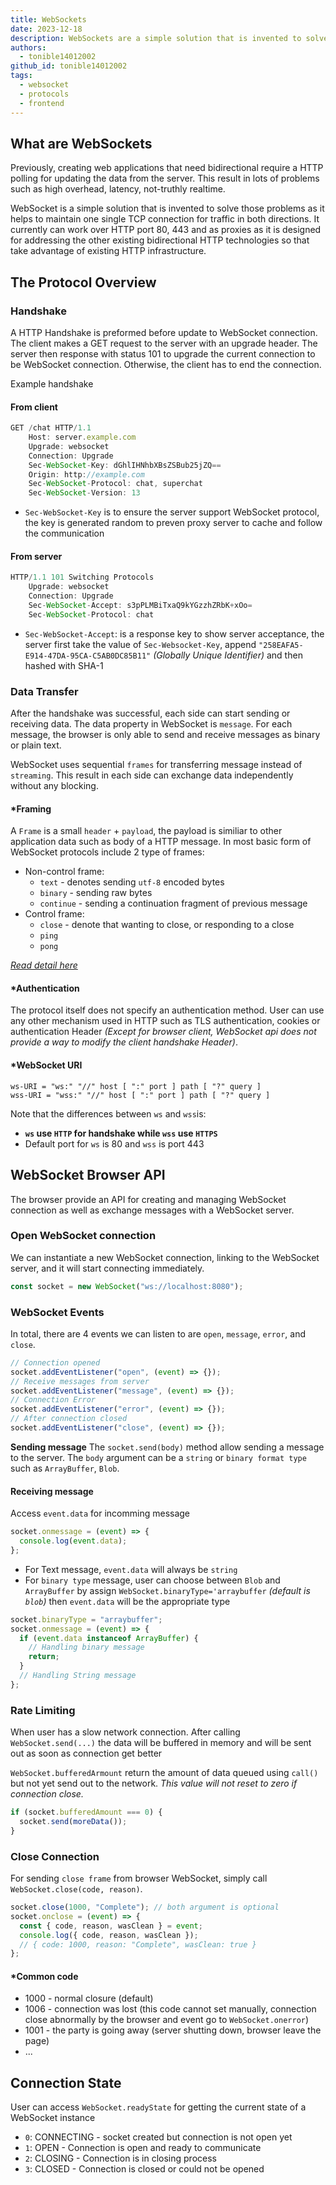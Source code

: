 ```yaml
---
title: WebSockets
date: 2023-12-18
description: WebSockets are a simple solution that is invented to solve the problems of HTTP polling for updating the data from the server, which has caused in high overhead, latency, and not-truthly realtime. WebSocket helps to maintain one single TCP connection for traffic in both directions for bidirectional soft-realtime communication.
authors:
  - tonible14012002
github_id: tonible14012002
tags:
  - websocket
  - protocols
  - frontend
---
```


## What are WebSockets

Previously, creating web applications that need bidirectional require a HTTP polling for updating the data from the server. This result in lots of problems such as high overhead, latency, not-truthly realtime.

WebSocket is a simple solution that is invented to solve those problems as it helps to maintain one single TCP connection for traffic in both directions. It currently can work over HTTP port 80, 443 and as proxies as it is designed for addressing the other existing bidirectional HTTP technologies so that take advantage of existing HTTP infrastructure.

## The Protocol Overview

### Handshake

A HTTP Handshake is preformed before update to WebSocket connection. The client makes a GET request to the server with an upgrade header. The server then response with status 101 to upgrade the current connection to be WebSocket connection. Otherwise, the client has to end the connection.

Example handshake

#### From client

```javascript
GET /chat HTTP/1.1
    Host: server.example.com
    Upgrade: websocket
    Connection: Upgrade
    Sec-WebSocket-Key: dGhlIHNhbXBsZSBub25jZQ==
    Origin: http://example.com
    Sec-WebSocket-Protocol: chat, superchat
    Sec-WebSocket-Version: 13
```

- `Sec-WebSocket-Key` is to ensure the server support WebSocket protocol, the key is generated random to preven proxy server to cache and follow the communication

#### From server

```javascript
HTTP/1.1 101 Switching Protocols
    Upgrade: websocket
    Connection: Upgrade
    Sec-WebSocket-Accept: s3pPLMBiTxaQ9kYGzzhZRbK+xOo=
    Sec-WebSocket-Protocol: chat
```

- `Sec-WebSocket-Accept`: is a response key to show server acceptance, the server first take the value of `Sec-Websocket-Key`, append `"258EAFA5-E914-47DA-95CA-C5AB0DC85B11"` _(Globally Unique Identifier)_ and then hashed with SHA-1

### Data Transfer

After the handshake was successful, each side can start sending or receiving data. The data property in WebSocket is `message`. For each message, the browser is only able to send and receive messages as binary or plain text.

WebSocket uses sequential `frames` for transferring message instead of `streaming`. This result in each side can exchange data independently without any blocking.

#### \*Framing

A `Frame` is a small `header` + `payload`, the payload is similiar to other application data such as body of a HTTP message. In most basic form of WebSocket protocols include 2 type of frames:

- Non-control frame:
  - `text` - denotes sending `utf-8` encoded bytes
  - `binary` - sending raw bytes
  - `continue` - sending a continuation fragment of previous message
- Control frame:
  - `close` - denote that wanting to close, or responding to a close
  * `ping`
  * `pong`

_[Read detail here](https://datatracker.ietf.org/doc/html/rfc6455#section-5.2)_

#### \*Authentication

The protocol itself does not specify an authentication method. User can use any other mechanism used in HTTP such as TLS authentication, cookies or authentication Header _(Except for browser client, WebSocket api does not provide a way to modify the client handshake Header)_.

#### \*WebSocket URI

```
ws-URI = "ws:" "//" host [ ":" port ] path [ "?" query ]
wss-URI = "wss:" "//" host [ ":" port ] path [ "?" query ]
```

Note that the differences between `ws` and `wss`is:

- **`ws` use `HTTP` for handshake while `wss` use `HTTPS`**
- Default port for `ws` is 80 and `wss` is port 443

## WebSocket Browser API

The browser provide an API for creating and managing WebSocket connection as well as exchange messages with a WebSocket server.

### Open WebSocket connection

We can instantiate a new WebSocket connection, linking to the WebSocket server, and it will start connecting immediately.

```typescript
const socket = new WebSocket("ws://localhost:8080");
```

### WebSocket Events

In total, there are 4 events we can listen to are `open`, `message`, `error`, and `close`.

```typescript
// Connection opened
socket.addEventListener("open", (event) => {});
// Receive messages from server
socket.addEventListener("message", (event) => {});
// Connection Error
socket.addEventListener("error", (event) => {});
// After connection closed
socket.addEventListener("close", (event) => {});
```

**Sending message** The `socket.send(body)` method allow sending a message to the server. The `body` argument can be a `string` or `binary format type` such as `ArrayBuffer`, `Blob`.

#### Receiving message

Access `event.data` for incomming message

```typescript
socket.onmessage = (event) => {
  console.log(event.data);
};
```

- For Text message, `event.data` will always be `string`
- For `binary type` message, user can choose between `Blob` and `ArrayBuffer` by assign `WebSocket.binaryType='arraybuffer` _(default is `blob`)_ then `event.data` will be the appropriate type

```typescript
socket.binaryType = "arraybuffer";
socket.onmessage = (event) => {
  if (event.data instanceof ArrayBuffer) {
    // Handling binary message
    return;
  }
  // Handling String message
};
```

### Rate Limiting

When user has a slow network connection. After calling `WebSocket.send(...)` the data will be buffered in memory and will be sent out as soon as connection get better

`WebSocket.bufferedArmount` return the amount of data queued using `call()` but not yet send out to the network. _This value will not reset to zero if connection close._

```typescript
if (socket.bufferedAmount === 0) {
  socket.send(moreData());
}
```

### Close Connection

For sending `close frame` from browser WebSocket, simply call `WebSocket.close(code, reason)`.

```typescript
socket.close(1000, "Complete"); // both argument is optional
socket.onclose = (event) => {
  const { code, reason, wasClean } = event;
  console.log({ code, reason, wasClean });
  // { code: 1000, reason: "Complete", wasClean: true }
};
```

#### \*Common code

- 1000 - normal closure (default)
- 1006 - connection was lost (this code cannot set manually, connection close abnormally by the browser and event go to `WebSocket.onerror`)
- 1001 - the party is going away (server shutting down, browser leave the page)
- ...

## Connection State

User can access `WebSocket.readyState` for getting the current state of a WebSocket instance

- `0`: CONNECTING - socket created but connection is not open yet
- `1`: OPEN - Connection is open and ready to communicate
- `2`: CLOSING - Connection is in closing process
- `3`: CLOSED - Connection is closed or could not be opened
